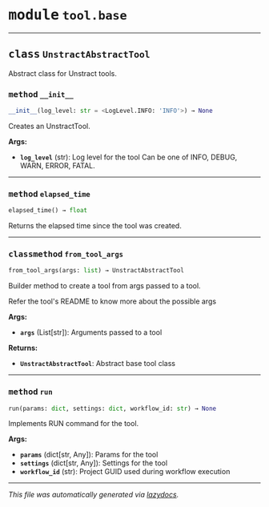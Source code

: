 <!-- markdownlint-disable -->



# <kbd>module</kbd> `tool.base`






---



## <kbd>class</kbd> `UnstractAbstractTool`
Abstract class for Unstract tools. 



### <kbd>method</kbd> `__init__`

```python
__init__(log_level: str = <LogLevel.INFO: 'INFO'>) → None
```

Creates an UnstractTool. 



**Args:**
 
 - <b>`log_level`</b> (str):  Log level for the tool  Can be one of INFO, DEBUG, WARN, ERROR, FATAL. 




---



### <kbd>method</kbd> `elapsed_time`

```python
elapsed_time() → float
```

Returns the elapsed time since the tool was created. 

---



### <kbd>classmethod</kbd> `from_tool_args`

```python
from_tool_args(args: list) → UnstractAbstractTool
```

Builder method to create a tool from args passed to a tool. 

Refer the tool's README to know more about the possible args 



**Args:**
 
 - <b>`args`</b> (List[str]):  Arguments passed to a tool 



**Returns:**
 
 - <b>`UnstractAbstractTool`</b>:  Abstract base tool class 

---



### <kbd>method</kbd> `run`

```python
run(params: dict, settings: dict, workflow_id: str) → None
```

Implements RUN command for the tool. 



**Args:**
 
 - <b>`params`</b> (dict[str, Any]):  Params for the tool 
 - <b>`settings`</b> (dict[str, Any]):  Settings for the tool 
 - <b>`workflow_id`</b> (str):  Project GUID used during workflow execution 




---

_This file was automatically generated via [lazydocs](https://github.com/ml-tooling/lazydocs)._
